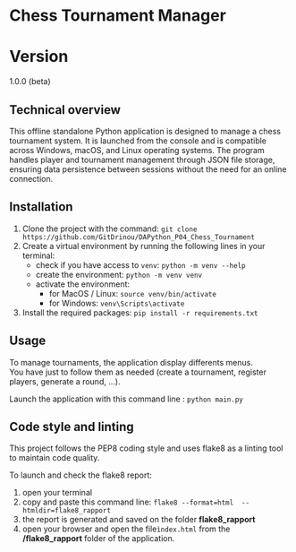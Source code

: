 # Chess Tournament Manager

# Version
1.0.0 (beta)

## Technical overview
This offline standalone Python application is designed to manage a chess tournament system. 
It is launched from the console and is compatible across Windows, macOS, and Linux operating systems. 
The program handles player and tournament management through JSON file storage, ensuring data persistence between sessions without the need for an online connection.

## Installation
1. Clone the project with the command: `git clone https://github.com/GitDrinou/DAPython_P04_Chess_Tournament`
2. Create a virtual environment by running the following lines in your terminal:
   - check if you have access to `venv`: `python -m venv --help`
   - create the environment: `python -m venv venv`
   - activate the environment:
      - for MacOS / Linux: `source venv/bin/activate`
      - for Windows: `venv\Scripts\activate`
3. Install the required packages: `pip install -r requirements.txt`

## Usage

To manage tournaments, the application display differents menus.\
You have just to follow them as needed (create a tournament, register 
players, generate a round, ...).

Launch the application with this command line : `python main.py`

## Code style and linting

This project follows the PEP8 coding style and uses flake8 as a linting tool 
to maintain code quality.

To launch and check the flake8 report:
1. open your terminal 
2. copy and paste this command line: `flake8 --format=html 
--htmldir=flake8_rapport`
3. the report is generated and saved on the folder **flake8_rapport**
4. open your browser and open the file`ìndex.html` from the 
   **/flake8_rapport** folder of the application.

